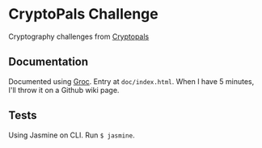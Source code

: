 # CryptoPals Challenge
Cryptography challenges from [Cryptopals](cryptopals.com)

## Documentation
Documented using [Groc](https://github.com/nevir/groc). Entry at `doc/index.html`. When I have 5 minutes, I'll throw it on a Github wiki page.

## Tests
Using Jasmine on CLI. Run `$ jasmine`. 


